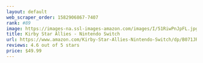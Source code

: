 ```yaml
---
layout: default 
﻿web_scraper_order: 1582906867-7407
rank: #89
image: https://images-na.ssl-images-amazon.com/images/I/51RiwPnJpFL.jpg
title: Kirby Star Allies - Nintendo Switch
url: https://www.amazon.com/Kirby-Star-Allies-Nintendo-Switch/dp/B071JRG7RW/ref=zg_mw_videogames_89?_encoding=UTF8&psc=1&refRID=C62WCF5X3M60X6CESHWA
reviews: 4.6 out of 5 stars
price: $49.99 
---
```

